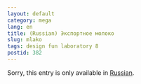 ```yaml
---
layout: default
category: mega
lang: en
title: (Russian) Экспортное молоко
slug: mlako
tags: design fun laboratory 8 
postid: 382
---
```

<p>Sorry, this entry is only available in <a href="/mega/export/getposts.php">Russian</a>.</p>